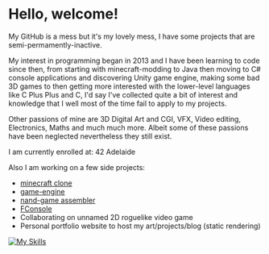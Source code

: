 # Hello, welcome!

My GitHub is a mess but it's my lovely mess, I have some projects that are semi-permamently-inactive.

My interest in programming began in 2013 and I have been learning to code since then, from starting with minecraft-modding to Java then moving to C# console applications and discovering Unity game engine, making some bad 3D games to then getting more interested with the lower-level languages like C Plus Plus and C, I'd say I've collected quite a bit of interest and knowledge that I well most of the time fail to apply to my projects.

Other passions of mine are 3D Digital Art and CGI, VFX, Video editing, Electronics, Maths
 and much much more.
Albeit some of these passions have been neglected nevertheless they still exist.

I am currently enrolled at: 42 Adelaide

Also I am working on a few side projects:
- [minecraft clone](https://github.com/gmfCoding/minecraft-clone)
- [game-engine](https://github.com/gmfCoding/openengine)
- [nand-game assembler](https://github.com/gmfCoding/Nandgame-Assembler)
- [FConsole](https://github.com/gmfCoding/FConsole)
- Collaborating on unnamed 2D roguelike video game
- Personal portfolio website to host my art/projects/blog (static rendering)

[![My Skills](https://skillicons.dev/icons?i=c,cpp,cs,java,js,html,css,blender,unity,eclipse,vim,vscode,git,github,html,css)](https://skillicons.dev)
